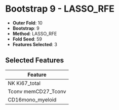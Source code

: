 # Bootstrap 9 - LASSO_RFE

- **Outer Fold**: 10
- **Bootstrap**: 9
- **Method**: LASSO_RFE
- **Fold Seed**: 59
- **Features Selected**: 3

## Selected Features

| Feature |
|---------|
| NK Ki67_total |
| Tconv memCD27_Tconv |
| CD16mono_myeloid |
